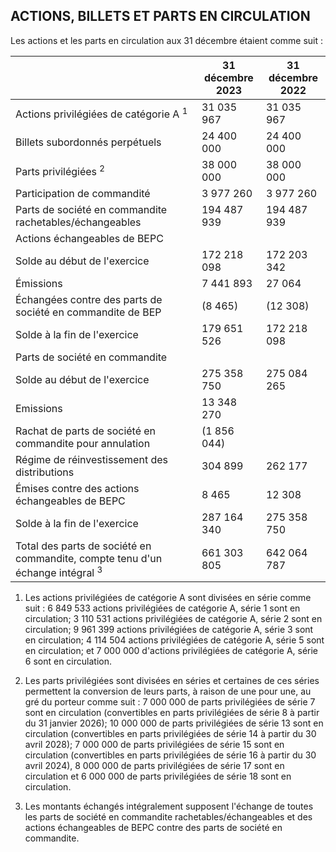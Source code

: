 ## ACTIONS, BILLETS ET PARTS EN CIRCULATION

Les actions et les parts en circulation aux 31 décembre étaient comme suit :

|                                                                                          | 31 décembre<br>2023 | 31 décembre<br>2022 |
|------------------------------------------------------------------------------------------|---------------------|---------------------|
| Actions privilégiées de catégorie A <sup>1</sup>                                         | 31 035 967          | 31 035 967          |
| Billets subordonnés perpétuels                                                           | 24 400 000          | 24 400 000          |
| Parts privilégiées <sup>2</sup>                                                          | 38 000 000          | 38 000 000          |
| Participation de commandité                                                              | 3 977 260           | 3 977 260           |
| Parts de société en commandite rachetables/échangeables                                  | 194 487 939         | 194 487 939         |
| Actions échangeables de BEPC                                                             |                     |                     |
| Solde au début de l'exercice                                                             | 172 218 098         | 172 203 342         |
| Émissions                                                                                | 7 441 893           | 27 064              |
| Échangées contre des parts de société en commandite de BEP                               | (8 465)             | $(12\ 308)$         |
| Solde à la fin de l'exercice                                                             | 179 651 526         | 172 218 098         |
| Parts de société en commandite                                                           |                     |                     |
| Solde au début de l'exercice                                                             | 275 358 750         | 275 084 265         |
| Emissions                                                                                | 13 348 270          |                     |
| Rachat de parts de société en commandite pour annulation                                 | (1 856 044)         |                     |
| Régime de réinvestissement des distributions                                             | 304 899             | 262 177             |
| Émises contre des actions échangeables de BEPC                                           | 8 465               | 12 308              |
| Solde à la fin de l'exercice                                                             | 287 164 340         | 275 358 750         |
| Total des parts de société en commandite, compte tenu d'un échange intégral <sup>3</sup> | 661 303 805         | 642 064 787         |

1) Les actions privilégiées de catégorie A sont divisées en série comme suit : 6 849 533 actions privilégiées de catégorie A, série 1 sont en circulation; 3 110 531 actions privilégiées de catégorie A, série 2 sont en circulation; 9 961 399 actions privilégiées de catégorie A, série 3 sont en circulation; 4 114 504 actions privilégiées de catégorie A, série 5 sont en circulation; et 7 000 000 d'actions privilégiées de catégorie A, série 6 sont en circulation.

2) Les parts privilégiées sont divisées en séries et certaines de ces séries permettent la conversion de leurs parts, à raison de une pour une, au gré du porteur comme suit : 7 000 000 de parts privilégiées de série 7 sont en circulation (convertibles en parts privilégiées de série 8 à partir du 31 janvier 2026); 10 000 000 de parts privilégiées de série 13 sont en circulation (convertibles en parts privilégiées de série 14 à partir du 30 avril 2028); 7 000 000 de parts privilégiées de série 15 sont en circulation (convertibles en parts privilégiées de série 16 à partir du 30 avril 2024), 8 000 000 de parts privilégiées de série 17 sont en circulation et 6 000 000 de parts privilégiées de série 18 sont en circulation.

3) Les montants échangés intégralement supposent l'échange de toutes les parts de société en commandite rachetables/échangeables et des actions échangeables de BEPC contre des parts de société en commandite.
